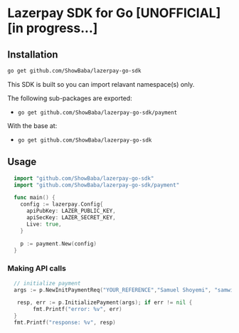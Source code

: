 # Lazerpay SDK for Go [UNOFFICIAL][in progress...]

## Installation
```sh
go get github.com/ShowBaba/lazerpay-go-sdk
```

This SDK is built so you can import relavant namespace(s) only.

The following sub-packages are exported:

* `go get github.com/ShowBaba/lazerpay-go-sdk/payment`

With the base at:
* `go get github.com/ShowBaba/lazerpay-go-sdk`

## Usage

```go
  import "github.com/ShowBaba/lazerpay-go-sdk"
  import "github.com/ShowBaba/lazerpay-go-sdk/payment"

  func main() {
    config := lazerpay.Config{
      apiPubKey: LAZER_PUBLIC_KEY,
      apiSecKey: LAZER_SECRET_KEY,
      Live: true,
    }

    p := payment.New(config)
  }
```

### Making API calls

```go
  // initialize payment
  args := p.NewInitPaymentReq("YOUR_REFERENCE","Samuel Shoyemi", "samwise858@gmail.com", "USDT", "USD", 100, true, map[string]string{"type": "Wallet fund"})

   resp, err := p.InitializePayment(args); if err != nil {
    	fmt.Printf("error: %v", err)
  }
  fmt.Printf("response: %v", resp)
```
